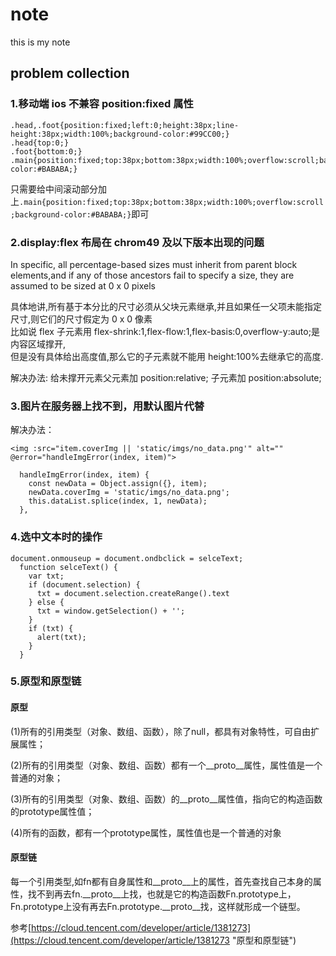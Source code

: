 # note

this is my note

## problem collection

### **1.移动端 ios 不兼容 position:fixed 属性**

```
.head,.foot{position:fixed;left:0;height:38px;line-height:38px;width:100%;background-color:#99CC00;}
.head{top:0;}
.foot{bottom:0;}
.main{position:fixed;top:38px;bottom:38px;width:100%;overflow:scroll;background-color:#BABABA;}
```

只需要给中间滚动部分加上`.main{position:fixed;top:38px;bottom:38px;width:100%;overflow:scroll;background-color:#BABABA;}`即可

### **2.display:flex 布局在 chrom49 及以下版本出现的问题**

In specific, all percentage-based sizes must inherit from parent block elements,and if any of those ancestors fail to specify a size, they are assumed to be sized at 0 x 0 pixels

具体地讲,所有基于本分比的尺寸必须从父块元素继承,并且如果任一父项未能指定尺寸,则它们的尺寸假定为 0 x 0 像素  
比如说 flex 子元素用 flex-shrink:1,flex-flow:1,flex-basis:0,overflow-y:auto;是内容区域撑开,  
但是没有具体给出高度值,那么它的子元素就不能用 height:100%去继承它的高度.

解决办法: 给未撑开元素父元素加 position:relative;
子元素加 position:absolute;

### **3.图片在服务器上找不到，用默认图片代替**

解决办法：

```
<img :src="item.coverImg || 'static/imgs/no_data.png'" alt="" @error="handleImgError(index, item)">
```

```
  handleImgError(index, item) {
    const newData = Object.assign({}, item);
    newData.coverImg = 'static/imgs/no_data.png';
    this.dataList.splice(index, 1, newData);
  },
```

### **4.选中文本时的操作**

```
document.onmouseup = document.ondbclick = selceText;
  function selceText() {
    var txt;
    if (document.selection) {
      txt = document.selection.createRange().text
    } else {
      txt = window.getSelection() + '';
    }
    if (txt) {
      alert(txt);
    }
  }
```


### 5.原型和原型链

#### 原型
(1)所有的引用类型（对象、数组、函数），除了null，都具有对象特性，可自由扩展属性；

(2)所有的引用类型（对象、数组、函数）都有一个__proto__属性，属性值是一个普通的对象；

(3)所有的引用类型（对象、数组、函数）的__proto__属性值，指向它的构造函数的prototype属性值；

(4)所有的函数，都有一个prototype属性，属性值也是一个普通的对象


#### 原型链

每一个引用类型,如fn都有自身属性和__proto__上的属性，首先查找自己本身的属性，找不到再去fn.__proto__上找，也就是它的构造函数Fn.prototype上，Fn.prototype上没有再去Fn.prototype.__proto__找，这样就形成一个链型。

参考[https://cloud.tencent.com/developer/article/1381273](https://cloud.tencent.com/developer/article/1381273 "原型和原型链")

